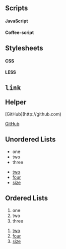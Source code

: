 

<h2>Scripts</h2>
<h4>JavaScript</h4>
<script src="dist/assets/js/script.js"></script>
<h4>Coffee-script</h4>
<script type="text/coffeescript" src="dist/assets/js/script.coffee"></script>

<h2>Stylesheets</h2>
<h4>CSS</h4>
<link rel="stylesheet" href="dist/assets/css/styles.css">
<h4>LESS</h4>
<link rel="stylesheet/less" href="dist/assets/less/styles.less">


<h2><pre>link</pre> Helper</h2>
[GitHub](http://github.com)



[GitHub](http://github.com)


<h2>Unordered Lists</h2>
<ul class="nav"><li>
  one
</li>
<li>
  two
</li>
<li>
  three
</li></ul>

<ul class="nav"><li>
  <a href="one">two</a> 
</li>
<li>
  <a href="three">four</a> 
</li>
<li>
  <a href="five">size</a> 
</li></ul>

<h2>Ordered Lists</h2>
<ol class="nav"><li>
  one
</li>
<li>
  two
</li>
<li>
  three
</li></ol>

<ol class="nav"><li>
  <a href="one">two</a> 
</li>
<li>
  <a href="three">four</a> 
</li>
<li>
  <a href="five">size</a> 
</li></ol>